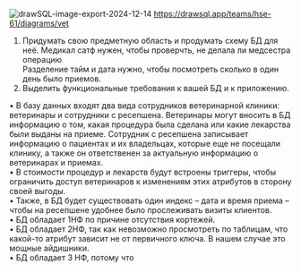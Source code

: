 ![drawSQL-image-export-2024-12-14](https://github.com/user-attachments/assets/b27f84cc-ef1e-42f6-8ca8-957c5224c6e2)
https://drawsql.app/teams/hse-61/diagrams/vet
1.	Придумать свою предметную область и продумать схему БД для неё.
Медикал сатф нужен, чтобы проверчть, не делала ли медсестра операцию  
Разделение тайм и дата нужно, чтобы посмотреть сколько в один день было приемов.  
2.	Выделить функциональные требования к вашей БД и к приложению.

•	В базу данных входят два вида сотрудников ветеринарной клиники: ветеринары и сотрудники с ресепшена. Ветеринары могут вносить в БД информацию о том, какая процедура была сделана или какие лекарства были выданы на приеме. Сотрудник с ресепшена записывает информацию о пациентах и их владельцах, которые еще не посещали клинику, а также он ответственен за актуальную информацию о ветеринарах и приемах.  
•	В стоимости процедур и лекарств будут встроены триггеры, чтобы ограничить доступ ветеринаров к изменениям этих атрибутов в сторону своей выгоды.  
•	Также, в БД будет существовать один индекс – дата и время приема – чтобы на ресепшене удобнее было прослеживать визиты клиентов.  
•	БД обладает 1НФ по причине отсутствия кортежей.  
•	БД обладает 2НФ, так как невозможно просмотреть по таблицам, что какой-то атрибут зависит не от первичного ключа. В нашем случае это мощные айдишники.  
•	БД обладает 3 НФ, потому что  
